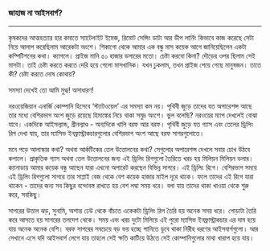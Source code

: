 ### জাহাজ না আইসবার্গ?

---

কৃষকদের আত্মহত্যার হার কমাতে স্যাটেলাইট ইমেজ, রিমোট সেন্সিং ডাটা আর ডীপ লার্নিং কিভাবে কাজ করেছে সেটা নিয়ে আলাপ করেছিলাম আরেকটা অংশে। শিকাগো থেকে আমার এক বন্ধু মাস কয়েক আগে জানিয়েছিলেন একটা কম্পিটিশনের কথা। ক্যাগলে। প্রাইজ মানি ৫০ হাজার ডলারের মতো। চেষ্টা করবো কিনা? দৌড়ের ওপর ছিলাম সেই মাসটা। তাই চেষ্টা করতে করতে দেরি হয়ে গেলো মাসখানিক। যখন ঢুকলাম, তখন প্রাইজ পেয়ে গেছে মানুষজন। তাতে কী? চেষ্টা করতে দোষ কোথায়?

সমস্যা দেখেই তো আমি মুগ্ধ! অসাধারণ!

নরওয়েজিয়ান এনার্জি কোম্পানি হিসেবে ‘স্ট্যাটওয়েল’ এর সমস্যা কম নয়। পৃথিবী জুড়ে তাদের যত অপারেশন্স আছে তার মধ্যে বেশিরভাগ অংশ জুড়ে রয়েছে হিমাঙ্কের নিচে থাকা সমুদ্র অংশে। ভুল বলেছি? নরওয়ের ম্যাপ দেখলেই বোঝা যাবে। একদিকে আইসল্যান্ড, গ্রীনল্যাণ্ড - অন্যদিকে খালি বরফ আর বরফ। পৃথিবী জুড়ে যত গ্যাস এবং তেলের ড্রিলিং রিগ দেখা যায়, তার ম্যাসিভ ইনফ্রাস্ট্রাকচারগুলোর বেশিরভাগ অংশ আছে বরফ সাগরগুলোতে। 

মনে পড়ে আলাস্কার কথা? অথবা আর্কটিকের তেল উত্তোলনের কথা? সেগুলোর অপারেশন্স দেখলে সবার চোখ উঠবে কপালে। প্রাকৃতিক গ্যাস অথবা তেল উত্তোলনের জন্য এই ড্রিলিং রিগগুলো তৈরিতে খরচ হয় মিলিয়ন মিলিয়ন ডলার। ক্যানাডায় আমার কয়েক বন্ধু আছেন যারা এখনো অপারেট করছেন বিভিন্ন সাগরে। এই ড্রিলিং রিগে। বেশিরভাগ সময়ে এই ড্রিলিং রিগগুলো সাগরে তার সাপ্লাই বেজ থেকে বেশ কয়েক হাজার মাইল দূরে থাকে। ফলে তাদের এই রিগে যারা থাকেন - তাদের জন্য সব কিছুর বন্দোবস্ত রাখতে হয় বেশ লম্বা সময় ধরে। বলা যায় তাদের থাকা খাওয়া থেকে শুরু করে, সবকিছু। 

সাগরের উত্তাল ঝড়, সুনামি, অশান্ত ঢেউ থেকে বাঁচতে একেকটা ড্রিলিং রিগ তৈরি হয় অনেক সময় ধরে। গোড়াটা তৈরি করে আসতে হয় সাগরের তলদেশ থেকে। সময় এবং খরচ দুটো মিলিয়ে এই পুরো ম্যাসিভ ইনফ্রাস্ট্রাকচার এর দাম হয়ে যায় অনেক অনেক বেশি। বরফ সাগরের সবচেয়ে বড় ভয় হচ্ছে পানিতে ডুবে থাকা নিরীহ ধরণের আইসবার্গগুলো। আর সেখানে এসে যদি আইসবার্গ লেগে যায় তাহলে সেই ক্ষতি কাটিয়ে উঠতে সেই কোম্পানিগুলোর মাথা খারাপ হয়ে যায়।

